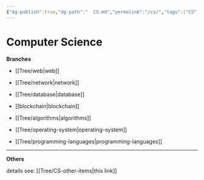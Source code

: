 ```yaml
---
{"dg-publish":true,"dg-path":"  CS.md","permalink":"/cs/","tags":["CS"],"created":"2022-07-31T06:46:05.787+08:00","updated":"2023-08-27T02:57:03.329+08:00"}
---
```



# Computer Science

 **Branches**
 
- [[Tree/web\|web]]

- [[Tree/network\|network]]

-  [[Tree/database\|database]]

- [[blockchain\|blockchain]]

- [[Tree/algorithms\|algorithms]]

-  [[Tree/operating-system\|operating-system]]

-  [[Tree/programming-languages\|programming-languages]]


---

**Others**

details see: [[Tree/CS-other-items\|this link]]
